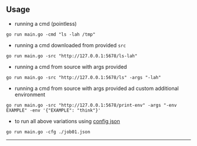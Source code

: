 
## Usage

* running a cmd (pointless)

```
go run main.go -cmd "ls -lah /tmp"
```


* running a cmd downloaded from provided `src`

```
go run main.go -src "http://127.0.0.1:5678/ls-lah"
```


* running a cmd from source with args provided

```
go run main.go -src "http://127.0.0.1:5678/ls" -args "-lah"
```


* running a cmd from source with args provided ad custom additional environment

```
go run main.go -src "http://127.0.0.1:5678/print-env" -args "-env EXAMPLE" -env '{"EXAMPLE": "think"}'
```

* to run all above variations using [config json](./job01.json)

```
go run main.go -cfg ./job01.json
```

---
